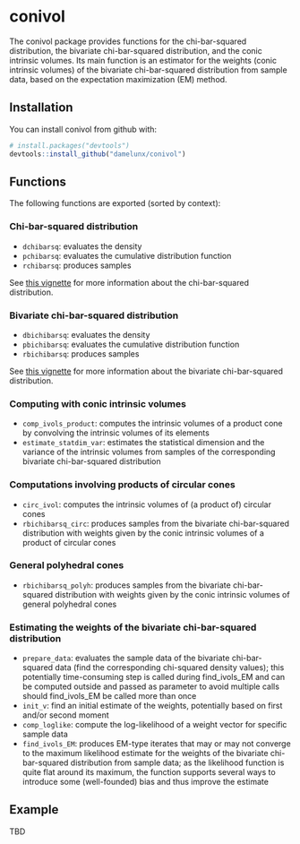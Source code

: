 
<!-- README.md is generated from README.Rmd. Please edit that file -->
conivol
=======

The conivol package provides functions for the chi-bar-squared distribution, the bivariate chi-bar-squared distribution, and the conic intrinsic volumes. Its main function is an estimator for the weights (conic intrinsic volumes) of the bivariate chi-bar-squared distribution from sample data, based on the expectation maximization (EM) method.

Installation
------------

You can install conivol from github with:

``` r
# install.packages("devtools")
devtools::install_github("damelunx/conivol")
```

Functions
---------

The following functions are exported (sorted by context):

### Chi-bar-squared distribution

-   `dchibarsq`: evaluates the density
-   `pchibarsq`: evaluates the cumulative distribution function
-   `rchibarsq`: produces samples

See [this vignette](vignettes/conic-intrinsic-volumes.html) for more information about the chi-bar-squared distribution.

### Bivariate chi-bar-squared distribution

-   `dbichibarsq`: evaluates the density
-   `pbichibarsq`: evaluates the cumulative distribution function
-   `rbichibarsq`: produces samples

See [this vignette](vignettes/conic-intrinsic-volumes.html) for more information about the bivariate chi-bar-squared distribution.

### Computing with conic intrinsic volumes

-   `comp_ivols_product`: computes the intrinsic volumes of a product cone by convolving the intrinsic volumes of its elements
-   `estimate_statdim_var`: estimates the statistical dimension and the variance of the intrinsic volumes from samples of the corresponding bivariate chi-bar-squared distribution

### Computations involving products of circular cones

-   `circ_ivol`: computes the intrinsic volumes of (a product of) circular cones
-   `rbichibarsq_circ`: produces samples from the bivariate chi-bar-squared distribution with weights given by the conic intrinsic volumes of a product of circular cones

### General polyhedral cones

-   `rbichibarsq_polyh`: produces samples from the bivariate chi-bar-squared distribution with weights given by the conic intrinsic volumes of general polyhedral cones

### Estimating the weights of the bivariate chi-bar-squared distribution

-   `prepare_data`: evaluates the sample data of the bivariate chi-bar-squared data (find the corresponding chi-squared density values); this potentially time-consuming step is called during find\_ivols\_EM and can be computed outside and passed as parameter to avoid multiple calls should find\_ivols\_EM be called more than once
-   `init_v`: find an initial estimate of the weights, potentially based on first and/or second moment
-   `comp_loglike`: compute the log-likelihood of a weight vector for specific sample data
-   `find_ivols_EM`: produces EM-type iterates that may or may not converge to the maximum likelihood estimate for the weights of the bivariate chi-bar-squared distribution from sample data; as the likelihood function is quite flat around its maximum, the function supports several ways to introduce some (well-founded) bias and thus improve the estimate

Example
-------

TBD
